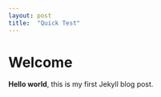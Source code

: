 ```yaml
---
layout: post
title:  "Quick Test"
---
```


# Welcome

**Hello world**, this is my first Jekyll blog post.

<div id="iFrameWrapper"><div id="ffDialog"></div><div id="ffLookupDialog"></div><iframe frameborder="0" scrolling="no" name="ffEmbedFrame" id="ffEmbedFrame"></iframe><script type="text/javascript">function FFSetIframeSize(t,e){var n=document.getElementById("ffEmbedFrame");n.height=t,n.width=e}var i=document.getElementById("ffEmbedFrame");i=i.contentWindow?i.contentWindow:i.contentDocument.document?i.contentDocument.document:i.contentDocument,i.document.open(),i.document.write('<script type="text/javascript" id="jsFastForms" src="https://vaformsdev6app.azurewebsites.net/FormEngine/Scripts/Main.js?d=xnfOzlIDl8FdnmBcU3swNrjV5rAOu4sTekrOxFcXLQnfXMMkbwzVYA2tNSq3QUGU"></' + 'script>'),i.document.close();</script></div>